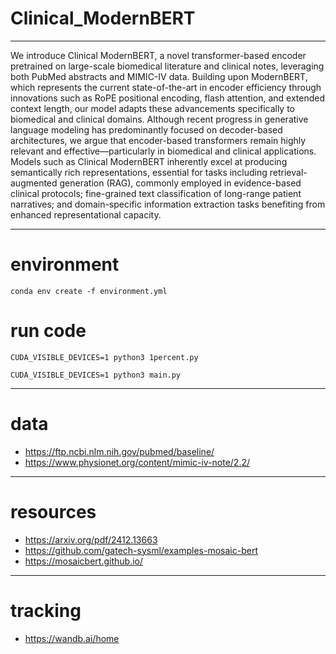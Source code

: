 # Clinical_ModernBERT
---

We introduce Clinical ModernBERT, a novel transformer-based encoder pretrained on large-scale biomedical literature and clinical notes, leveraging both PubMed abstracts and MIMIC-IV data. Building upon ModernBERT, which represents the current state-of-the-art in encoder efficiency through innovations such as RoPE positional encoding, flash attention, and extended context length, our model adapts these advancements specifically to biomedical and clinical domains. Although recent progress in generative language modeling has predominantly focused on decoder-based architectures, we argue that encoder-based transformers remain highly relevant and effective—particularly in biomedical and clinical applications. Models such as Clinical ModernBERT inherently excel at producing semantically rich representations, essential for tasks including retrieval-augmented generation (RAG), commonly employed in evidence-based clinical protocols; fine-grained text classification of long-range patient narratives; and domain-specific information extraction tasks benefiting from enhanced representational capacity.

---

# environment

`conda env create -f environment.yml`

# run code

`CUDA_VISIBLE_DEVICES=1 python3 1percent.py`

`CUDA_VISIBLE_DEVICES=1 python3 main.py`

---

# data

- https://ftp.ncbi.nlm.nih.gov/pubmed/baseline/
- https://www.physionet.org/content/mimic-iv-note/2.2/

---

# resources

- https://arxiv.org/pdf/2412.13663
- https://github.com/gatech-sysml/examples-mosaic-bert
- https://mosaicbert.github.io/

---

# tracking

- https://wandb.ai/home
